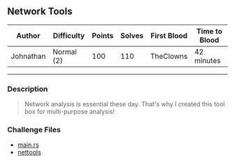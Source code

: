 ## Network Tools

| Author    | Difficulty | Points | Solves | First Blood | Time to Blood |
| --------- | ---------- | ------ | ------ | ----------- | ------------- |
| Johnathan | Normal (2) | 100    | 110    | TheClowns   | 42 minutes    |

---

### Description

> Network analysis is essential these day. That's why I created this tool box for multi-purpose analysis!

### Challenge Files

* [main.rs](dist/main.rs)
* [nettools](dist/nettools)
